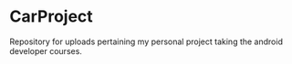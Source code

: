 # CarProject
Repository for uploads pertaining my personal project taking the android developer courses.
